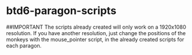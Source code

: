 # btd6-paragon-scripts

##IMPORTANT
The scripts already created will only work on a 1920x1080 resolution.
If you have another resolution, just change the positions of the monkeys with the mouse_pointer script, in the already created scripts for each paragon.

